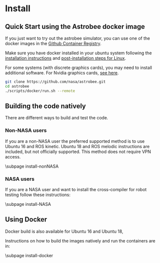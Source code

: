 # Install

## Quick Start using the Astrobee docker image

If you just want to try out the astrobee simulator, you can use one of the docker images in the [Github Container Registry](https://github.com/nasa/astrobee/pkgs/container/astrobee).

Make sure you have docker installed in your ubuntu system following the [installation instructions](https://docs.docker.com/engine/install/ubuntu/) and [post-installation steps for Linux](https://docs.docker.com/engine/install/linux-postinstall/).

For some systems (with discrete graphics cards), you may need to install additional software. For Nvidia graphics cards, [see here](https://github.com/NVIDIA/nvidia-docker).

``` bash
git clone https://github.com/nasa/astrobee.git
cd astrobee
./scripts/docker/run.sh --remote
```

## Building the code natively

There are different ways to build and test the code.

### Non-NASA users

If you are a non-NASA user the preferred supported method is to use Ubuntu 16 and ROS kinetic. Ubuntu 18 and ROS melodic instructions are included, but not officially supported. This method does not require VPN access.

\subpage install-nonNASA


### NASA users

If you are a NASA user and want to install the cross-compiler for robot testing follow these instructions: 

\subpage install-NASA

## Using Docker

Docker build is also available for Ubuntu 16 and Ubuntu 18, 

Instructions on how to build the images natively and run the containers are in:

\subpage install-docker
